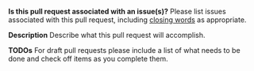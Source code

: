 **Is this pull request associated with an issue(s)?**
Please list issues associated with this pull request, including 
[closing words](https://docs.github.com/en/issues/tracking-your-work-with-issues/linking-a-pull-request-to-an-issue#linking-a-pull-request-to-an-issue-using-a-keyword)
as appropriate.

**Description**
Describe what this pull request will accomplish.

**TODOs**
For draft pull requests please include a list of what needs to be done and check
off items as you complete them.
